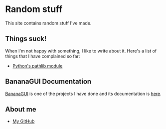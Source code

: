 # Random stuff

This site contains random stuff I've made.

## Things suck!

When I'm not happy with something, I like to write about it. Here's
a list of things that I have complained so far:

- [Python's pathlib module](thingssuck/pathlib.md)

## BananaGUI Documentation

[BananaGUI](https://github.com/Akuli/BananaGUI) is one of the projects I 
have done and its documentation is [here](bananagui-docs/index.html).

## About me

- [My GitHub](https://github.com/Akuli/)
